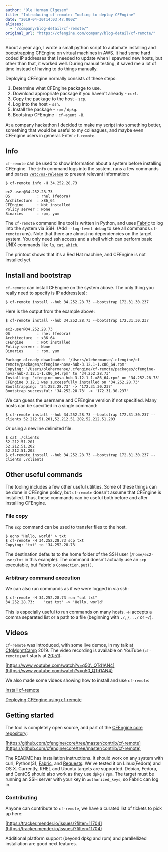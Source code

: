 ```yaml
---
author: "Ole Herman Elgesem"
title: "Introducing cf-remote: Tooling to deploy CFEngine"
date: "2019-04-30T14:03:47.000Z"
aliases:
  - "/company/blog-detail/cf-remote/"
original_url: "https://cfengine.com/company/blog-detail/cf-remote/"
---
```


About a year ago, I wrote a small python script to automate installing and bootstrapping CFEngine on virtual machines in AWS. It had some hard coded IP addresses that I needed to update when I spawned new hosts, but other than that, it worked well. During manual testing, it saved me a lot of time instead of having to do things manually.

Deploying CFEngine normally consists of these steps:

1. Determine what CFEngine package to use.
2. Download appropriate package if you haven't already - `curl`.
3. Copy the package to the host - `scp`.
4. Log into the host - `ssh`.
5. Install the package - `rpm` / `dpkg`.
6. Bootstrap CFEngine - `cf-agent -B`.

At a company hackathon I decided to make my script into something better, something that would be useful to my colleagues, and maybe even CFEngine users in general. Enter `cf-remote`.

## Info

`cf-remote` can be used to show information about a system before installing CFEngine. The `info` command logs into the system, runs a few commands and parses [`/etc/os-release`](https://www.freedesktop.org/software/systemd/man/os-release.html) to present relevant information:

```
$ cf-remote info -H 34.252.28.73

ec2-user@34.252.28.73
OS            : rhel (fedora)
Architecture  : x86_64
CFEngine      : Not installed
Policy server : None
Binaries      : rpm, yum
```

The `cf-remote` command line tool is written in Python, and uses [Fabric](http://www.fabfile.org/) to log into the system via SSH. (Add `--log-level debug` to see all commands `cf-remote` runs). Note that there are almost no dependencies on the target system. You only need ssh access and a shell which can perform basic UNIX commands like `ls`, `cat`, `which`.

The printout shows that it's a Red Hat machine, and CFEngine is not installed yet.

## Install and bootstrap

`cf-remote` can install CFEngine on the system above. The only thing you really need to specify is IP address(es):

```
$ cf-remote install --hub 34.252.28.73 --bootstrap 172.31.30.237
```

Here is the output from the example above:

```
$ cf-remote install --hub 34.252.28.73 --bootstrap 172.31.30.237

ec2-user@34.252.28.73
OS            : rhel (fedora)
Architecture  : x86_64
CFEngine      : Not installed
Policy server : None
Binaries      : rpm, yum

Package already downloaded: '/Users/olehermanse/.cfengine/cf-remote/packages/cfengine-nova-hub-3.12.1-1.x86_64.rpm'
Copying: '/Users/olehermanse/.cfengine/cf-remote/packages/cfengine-nova-hub-3.12.1-1.x86_64.rpm' to '34.252.28.73'
Installing: 'cfengine-nova-hub-3.12.1-1.x86_64.rpm' on '34.252.28.73'
CFEngine 3.12.1 was successfully installed on '34.252.28.73'
Bootstrapping: '34.252.28.73' -> '172.31.30.237'
Bootstrap successful: '34.252.28.73' -> '172.31.30.237'
```

We can guess the username and CFEngine version if not specified. Many hosts can be specified in a single command:

```
$ cf-remote install --hub 34.252.28.73 --bootstrap 172.31.30.237 --clients 52.212.51.201,52.212.51.202,52.212.51.203
```

Or using a newline delimited file:

```
$ cat ./clients
52.212.51.201
52.212.51.202
52.212.51.203
$ cf-remote install --hub 34.252.28.73 --bootstrap 172.31.30.237 --clients ./clients
```

## Other useful commands

The tooling includes a few other useful utilities. Some of these things can be done in CFEngine policy, but `cf-remote` doesn't assume that CFEngine is installed. Thus, these commands can be useful both before and after installing CFEngine.

### File copy

The `scp` command can be used to transfer files to the host.

```
$ echo "Hello, world" > txt
$ cf-remote -H 34.252.28.73 scp txt
Copying: 'txt' to '34.252.28.73'
```

The destination defaults to the home folder of the SSH user (`/home/ec2-user/txt` in this example). The command doesn't actually use an `scp` executable, but Fabric's `Connection.put()`.

### Arbitrary command execution

We can also run commands as if we were logged in via ssh:

```
$ cf-remote -H 34.252.28.73 run "cat txt"
34.252.28.73:    'cat txt' -> 'Hello, world'
```

This is especially useful to run commands on many hosts. `-H` accepts a comma separated list or a path to a file (beginning with `./`, `/`, `../` or `~/`).

## Videos

`cf-remote` was introduced, with some live demos, in my talk at [CfgMgmtCamp](https://cfgmgmtcamp.eu/) 2019. The video recording is available on YouTube (`cf-remote` part starts at [20:51](https://www.youtube.com/watch?v=q50_QTd1AN4&t=20m51s)):

[https://www.youtube.com/watch?v=q50\_QTd1AN4](https://www.youtube.com/watch?v=q50_QTd1AN4)

We also made some videos showing how to install and use `cf-remote`:

[Install cf-remote](https://youtu.be/cEipwS4SePc)

[Deploying CFEngine using cf-remote](https://youtu.be/l4kJ4qAvT1I)

## Getting started

The tool is completely open source, and part of the [CFEngine core repository](https://github.com/cfengine/core):

[https://github.com/cfengine/core/tree/master/contrib/cf-remote](https://github.com/cfengine/core/tree/master/contrib/cf-remote)

The README has installation instructions. It should work on any system with curl, Python(3), [Fabric](http://www.fabfile.org/), and [Requests](http://docs.python-requests.org/en/master/). We've tested it on Linux(Fedora) and OS X. Currently, RHEL and Ubuntu targets are supported. Debian, Fedora, and CentOS should also work as they use `dpkg` / `rpm`. The target must be running an SSH server with your key in `authorized_keys`, so Fabric can log in.

### Contributing

Anyone can contribute to `cf-remote`, we have a curated list of tickets to pick up here:

[https://tracker.mender.io/issues/?filter=11704](https://tracker.mender.io/issues/?filter=11704)

Additional platform support (beyond dpkg and rpm) and parallellized installation are good next features.
